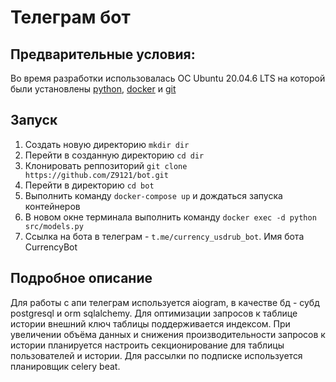 # Телеграм бот

## Предварительные условия:

Во время разработки использовалась ОС Ubuntu 20.04.6 LTS
на которой были установлены [python](https://www.python.org/), [docker](https://www.docker.com/) и [git](https://git-scm.com/)

## Запуск

1. Создать новую директорию `mkdir dir`
2. Перейти в созданную директорию `cd dir`
3. Клонировать реппозиторий `git clone https://github.com/Z9121/bot.git`
4. Перейти в директорию `cd bot`
5. Выполнить команду `docker-compose up` и дождаться запуска контейнеров
6. В новом окне терминала выполнить команду `docker exec -d python src/models.py`
7. Ссылка на бота в телеграм - `t.me/currency_usdrub_bot`. Имя бота CurrencyBot

## Подробное описание 

Для работы с апи телеграм используется aiogram, в качестве бд - субд postgresql и orm sqlalchemy. Для оптимизации запросов к таблице истории внешний ключ таблицы поддерживается индексом. При увеличении объёма данных и снижения производительности запросов к истории планируется настроить секционирование для таблицы пользователей и истории. Для рассылки по подписке используется планировщик celery beat.
